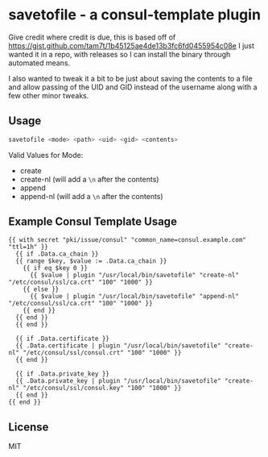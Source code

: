 # savetofile - a consul-template plugin

Give credit where credit is due, this is based off of https://gist.github.com/tam7t/1b45125ae4de13b3fc6fd0455954c08e I just wanted it in a repo, with releases so I can install the binary through automated means.

I also wanted to tweak it a bit to be just about saving the contents to a file and allow passing of the UID and GID instead of the username along with a few other minor tweaks.

## Usage

```bash
savetofile <mode> <path> <uid> <gid> <contents>
```

Valid Values for Mode:
 * create
 * create-nl (will add a `\n` after the contents)
 * append
 * append-nl (will add a `\n` after the contents)

## Example Consul Template Usage

```
{{ with secret "pki/issue/consul" "common_name=consul.example.com" "ttl=1h" }}
  {{ if .Data.ca_chain }}
  {{ range $key, $value := .Data.ca_chain }}
    {{ if eq $key 0 }}
      {{ $value | plugin "/usr/local/bin/savetofile" "create-nl" "/etc/consul/ssl/ca.crt" "100" "1000" }}
    {{ else }}
      {{ $value | plugin "/usr/local/bin/savetofile" "append-nl" "/etc/consul/ssl/ca.crt" "100" "1000" }}
    {{ end }}
  {{ end }}
  {{ end }}
  
  {{ if .Data.certificate }}
  {{ .Data.certificate | plugin "/usr/local/bin/savetofile" "create-nl" "/etc/consul/ssl/consul.crt" "100" "1000" }}
  {{ end }}

  {{ if .Data.private_key }}
  {{ .Data.private_key | plugin "/usr/local/bin/savetofile" "create-nl" "/etc/consul/ssl/consul.key" "100" "1000" }}
  {{ end }}
{{ end }}

```

## License

MIT
